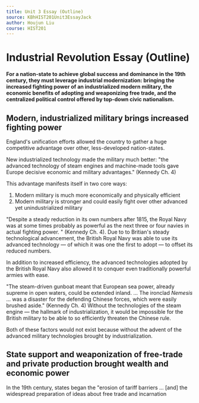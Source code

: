 ```yaml
---
title: Unit 3 Essay (Outline)
source: KBhHIST201Unit3EssayJack
author: Houjun Liu
course: HIST201
---
```


# Industrial Revolution Essay (Outline)
**For a nation-state to achieve global success and dominance in the 19th century, they must leverage industrial modernization: bringing the increased fighting power of an industrialized modern military, the economic benefits of adopting and weaponizing free trade, and the centralized political control offered by top-down civic nationalism.**

## Modern, industrialized military brings increased fighting power
England's unification efforts allowed the country to gather a huge competitive advantage over other, less-developed nation-states.

New industrialized technology made the military much better: "the advanced technology of steam engines and machine-made tools gave Europe decisive economic and military advantages." (Kennedy Ch. 4) 

This advantage manifests itself in two core ways: 

1) Modern military is much more economically and physically efficient
2) Modern military is stronger and could easily fight over other advanced yet unindustrialized military 

"Despite a steady reduction in its own numbers after 1815, the Royal Navy was at some times probably as powerful as the next three or four navies in actual fighting power. " (Kennedy Ch. 4). Due to to Britian's steady technological advancement, the British Royal Navy was able to use its advanced technology — of which it was one the first to adopt — to offset its reduced numbers.

In addition to increased efficiency, the advanced technologies adopted by the British Royal Navy also allowed it to conquer even traditionally powerful armies with ease.

"The steam-driven gunboat meant that European sea power, already supreme in open waters, could be extended inland. ... The ironclad _Nemesis_ ... was a disaster for the defending Chinese forces, which were easily brushed aside." (Kennedy Ch. 4) Without the technologies of the steam engine — the hallmark of industrialization, it would be impossible for the British military to be able to so efficiently threaten the Chinese rule.

Both of these factors would not exist because without the advent of the advanced military technologies brought by industrialization.

## State support and weaponization of free-trade and private production brought wealth and economic power
In the 19th century, states began the "erosion of tariff barriers ... [and] the widespread preparation of ideas about free trade and incarnation

